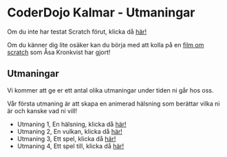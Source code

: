 # CoderDojo Kalmar - Utmaningar

Om du inte har testat Scratch förut, klicka då [här!](starta.md)

Om du känner dig lite osäker kan du börja med att kolla på en [film om scratch](https://www.youtube.com/watch?v=ZGpftrraTXg&list=FLCHnXXQIy0UKgqIs6GZA1vA&index=37) som Åsa Kronkvist har gjort!


Utmaningar
----------
Vi kommer att ge er ett antal olika utmaningar under tiden ni går hos oss.

Vår första utmaning är att skapa en animerad hälsning som berättar vilka ni är och kanske vad ni vill!
 * Utmaning 1, En hälsning, klicka då [här!](animerad_hälsning.md)
 * Utmaning 2, En vulkan, klicka då  [här!](vulkanen.md)
 * Utmaning 3, Ett spel, klicka då [här!](tutorial_breakout.md)
 * Utmaning 4, Ett spel till, klicka då [här!](tutorial_drakborgen.md)
